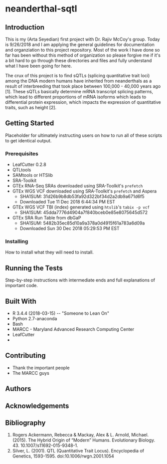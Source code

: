 ﻿# neanderthal-sqtl

## Introduction

This is my (Arta Seyedian) first project with Dr. Rajiv McCoy's group. Today is 9/26/2018 and I am applying the general guidelines for documentation and organziation to this project repository. Most of the work I have done so far 
has been without this method of organization so please forgive me if it's a bit hard to go through these directories and files and fully understand what I have been going for here.

The crux of this project is to find sQTLs (splicing quantitative trait loci) among the DNA modern humans have inherited from neanderthals as a result of interbreeding that took place between 100,000 - 40,000 years ago [1]. 
These sQTLs basically determine mRNA transcript splicing patterns, which lead to different proportions of mRNA isoforms which leads to differential protein expression, which impacts the expression of quantitative traits,
such as height [2].


## Getting Started
Placeholder for ultimately instructing users on how to run all of these scripts to get identical output.

### Prerequisites
* LeafCutter 0.2.8
* QTLtools
* SAMtools or HTSlib
* SRA-Toolkit
* GTEx RNA-Seq SRAs downloaded using SRA-Toolkit's `prefetch`
* GTEx WGS VCF downloaded using SRA-Toolkit's `prefetch` and Aspera
	* SHA1SUM: 31d26b9b8db53fa92d322bf34d2a2db9a671d6f5
	* Downloaded Tue 11 Dec 2018 6:44:34 PM EST
* GTEx WGS VCF TBI (index) generated using `htslib`'s `tabix -p vcf`
	* SHA1SUM: 45dda7776d4904a7f840bceb0e85e8075645d572 
* GTEx SRA Run Table from dbGaP
	* SHA1SUM: 5482b35ec85d10a9a378a0d4915f61a783a6d09a
	* Downloaded Sun 30 Dec 2018 05∶29∶53 PM EST


### Installing
How to install what they will need to install.

## Running the Tests
Step-by-step instructions with intermediate ends and full explanations of important code.

## Built With
* R 3.4.4 (2018-03-15) -- "Someone to Lean On"
* Python 2.7-anaconda
* Bash
* MARCC - Maryland Advanced Research Computing Center
* LeafCutter
* 

## Contributing
* Thank the important people
* The MARCC guys

## Authors

## Acknowledgements
	
## Bibliography

1. Rogers Ackermann, Rebecca & Mackay, Alex & L. Arnold, Michael. (2015). The Hybrid Origin of “Modern” Humans. Evolutionary Biology. 43. 10.1007/s11692-015-9348-1. 
2. Silver, L. (2001). QTL (Quantitative Trait Locus). Encyclopedia of Genetics, 1593-1595. doi:10.1006/rwgn.2001.1054
